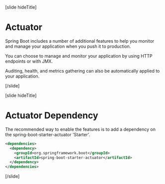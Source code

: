 [slide hideTitle]

# Actuator

Spring Boot includes a number of additional features to help you monitor and manage your application when you push it to production​.

You can choose to manage and monitor your application by using HTTP endpoints or with JMX​.

Auditing, health, and metrics gathering can also be automatically applied to your application​.

[/slide]

[slide hideTitle]

# Actuator Dependency​

The recommended way to enable the features is to add a dependency on the spring-boot-starter-actuator 'Starter'. ​

```xml
<dependencies> ​
  <dependency> ​
    <groupId>org.springframework.boot</groupId>​
    <artifactId>spring-boot-starter-actuator</artifactId> ​
  </dependency> ​
</dependencies>​
```

[/slide]